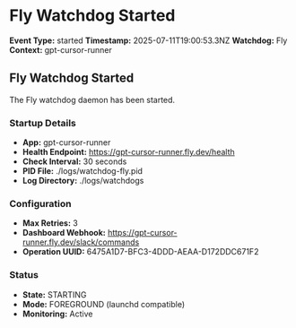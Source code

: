 # Fly Watchdog Started

**Event Type:** started
**Timestamp:** 2025-07-11T19:00:53.3NZ
**Watchdog:** Fly
**Context:** gpt-cursor-runner


## Fly Watchdog Started

The Fly watchdog daemon has been started.

### Startup Details
- **App:** gpt-cursor-runner
- **Health Endpoint:** https://gpt-cursor-runner.fly.dev/health
- **Check Interval:** 30 seconds
- **PID File:** ./logs/watchdog-fly.pid
- **Log Directory:** ./logs/watchdogs

### Configuration
- **Max Retries:** 3
- **Dashboard Webhook:** https://gpt-cursor-runner.fly.dev/slack/commands
- **Operation UUID:** 6475A1D7-BFC3-4DDD-AEAA-D172DDC671F2

### Status
- **State:** STARTING
- **Mode:** FOREGROUND (launchd compatible)
- **Monitoring:** Active


